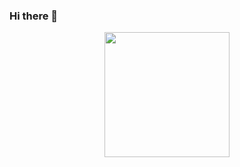 
### Hi there 👋

<a href="https://github.com/fequeiroz">
<div align="center">
<img height="200em" src="https://github-readme-stats.vercel.app/api/top-langs/?username=fequeiroz&langs_count=10&hide=java&layout=compact&theme=monokai"/>
</div>
<!--
**fequeiroz/fequeiroz** is a ✨ _special_ ✨ repository because its `README.md` (this file) appears on your GitHub profile.

Here are some ideas to get you started:

- 🔭 I’m currently working on ...
- 🌱 I’m currently learning ...
- 👯 I’m looking to collaborate on ...
- 🤔 I’m looking for help with ...
- 💬 Ask me about ...
- 📫 How to reach me: ...
- 😄 Pronouns: ...
- ⚡ Fun fact: ...
-->

